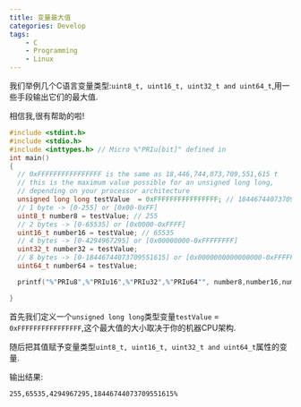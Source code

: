 ```yaml
---
title: 变量最大值
categories: Develop
tags:
    - C
    - Programming
    - Linux
---
```



我们举例几个C语言变量类型:`uint8_t, uint16_t, uint32_t and uint64_t`,用一些手段输出它们的最大值.

相信我,很有帮助的啦!

```c
#include <stdint.h>
#include <stdio.h>
#include <inttypes.h> // Micro %"PRIu[bit]" defined in
int main()
{
  // 0xFFFFFFFFFFFFFFFF is the same as 18,446,744,073,709,551,615 t
  // this is the maximum value possible for an unsigned long long,
  // depending on your processor architecture 
  unsigned long long testValue  = 0xFFFFFFFFFFFFFFFF; // 18446744073709551615
  // 1 byte -> [0-255] or [0x00-0xFF]
  uint8_t number8 = testValue; // 255
  // 2 bytes -> [0-65535] or [0x0000-0xFFFF]
  uint16_t number16 = testValue; // 65535
  // 4 bytes -> [0-4294967295] or [0x00000000-0xFFFFFFFF]
  uint32_t number32 = testValue;
  // 8 bytes -> [0-18446744073709551615] or [0x0000000000000000-0xFFFFFFFFFFFFFFFF]
  uint64_t number64 = testValue;

  printf("%"PRIu8",%"PRIu16",%"PRIu32",%"PRIu64"", number8,number16,number32,number64);

}
```

首先我们定义一个`unsigned long long`类型变量`testValue` = `0xFFFFFFFFFFFFFFFF`,这个最大值的大小取决于你的机器CPU架构.

随后把其值赋予变量类型`uint8_t, uint16_t, uint32_t and uint64_t`属性的变量.

输出结果:

```
255,65535,4294967295,18446744073709551615%
```
